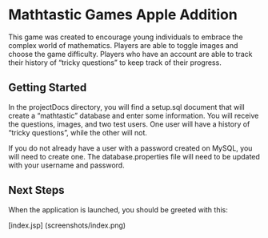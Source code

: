 # Mathtastic Games Apple Addition

This game was created to encourage young individuals to embrace the complex world of mathematics.  Players are able to toggle images and choose the game difficulty.  Players who have an account are able to track their history of “tricky questions” to keep track of their progress.

## Getting Started

In the projectDocs directory, you will find a setup.sql document that will create a “mathtastic” database and enter some information.  You will receive the questions, images, and two test users.  One user will have a history of “tricky questions”, while the other will not.

If you do not already have a user with a password created on MySQL, you will need to create one.
The database.properties file will need to be updated with your username and password.

## Next Steps

When the application is launched, you should be greeted with this:

[index.jsp] (screenshots/index.png)


